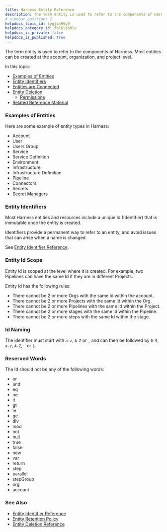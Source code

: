 ```yaml
---
title: Harness Entity Reference
description: The term entity is used to refer to the components of Harness. Most entities can be created at the account, organization, and project level. In this topic --  Examples of Entities. Entity Identifiers. E…
# sidebar_position: 2
helpdocs_topic_id: tygjin99y9
helpdocs_category_id: fb16ljb8lu
helpdocs_is_private: false
helpdocs_is_published: true
---
```


The term entity is used to refer to the components of Harness. Most entities can be created at the account, organization, and project level.

In this topic:

* [Examples of Entities](#examples_of_entities)
* [Entity Identifiers](#entity_identifiers)
* [Entities are Connected](#entities_are_connected)
* [Entity Deletion](#entity_deletion)
	+ [Permissions](#permissions)
* [Related Reference Material](#related_reference_material)

### Examples of Entities

Here are some example of entity types in Harness:

* Account
* User
* Users Group
* Service
* Service Definition
* Environment
* Infrastructure
* Infrastructure Definition
* Pipeline
* Connectors
* Secrets
* Secret Managers

### Entity Identifiers

Most Harness entities and resources include a unique Id (Identifier) that is immutable once the entity is created.

Identifiers provide a permanent way to refer to an entity, and avoid issues that can arise when a name is changed.

See [Entity Identifier Reference](/article/li0my8tcz3-entity-identifier-reference).

### Entity Id Scope

Entity Id is scoped at the level where it is created. For example, two Pipelines can have the same Id if they are in different Projects.

Entity Id has the following rules:

* There cannot be 2 or more Orgs with the same Id within the account.
* There cannot be 2 or more Projects with the same Id within the Org.
* There cannot be 2 or more Pipelines with the same Id within the Project.
* There cannot be 2 or more stages with the same Id within the Pipeline.
* There cannot be 2 or more steps with the same Id within the stage.

### Id Naming

The identifier must start with `a-z`, `A-Z` or `_` and can then be followed by `0-9`, `a-z`, `A-Z`, `_` or `$`.

### Reserved Words

The Id should not be any of the following words:

* or
* and
* eq
* ne
* lt
* gt
* le
* ge
* div
* mod
* not
* null
* true
* false
* new
* var
* return
* step
* parallel
* stepGroup
* org
* account

### See Also

* [Entity Identifier Reference](/article/li0my8tcz3-entity-identifier-reference)
* [Entity Retention Policy](/article/9i2kt42ztb-entity-retention-policy)
* [Entity Deletion Reference](/article/amj1oz4x4k-entity-deletion-reference)

